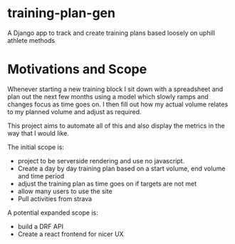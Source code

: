 # training-plan-gen
A Django app to track and create training plans based loosely on uphill athlete methods

# Motivations and Scope
Whenever starting a new training block I sit down with a spreadsheet and plan out the next few months using a model
which slowly ramps and changes focus as time goes on.
I then fill out how my actual volume relates to my planned volume and adjust as required.

This project aims to automate all of this and also display the metrics in the way that I would like. 

The initial scope is:
- project to be serverside rendering and use no javascript.
- Create a day by day training plan based on a start volume, end volume and time period
- adjust the training plan as time goes on if targets are not met
- allow many users to use the site
- Pull activities from strava

A potential expanded scope is:
- build a DRF API
- Create a react frontend for nicer UX
